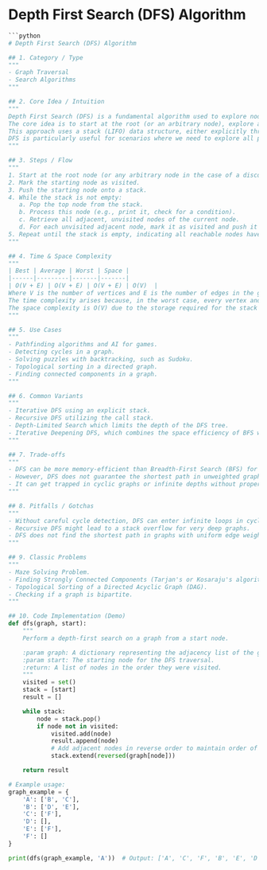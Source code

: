 # Depth First Search (DFS) Algorithm

```python
```python
# Depth First Search (DFS) Algorithm

## 1. Category / Type
"""
- Graph Traversal
- Search Algorithms
"""

## 2. Core Idea / Intuition
"""
Depth First Search (DFS) is a fundamental algorithm used to explore nodes and edges of a graph. 
The core idea is to start at the root (or an arbitrary node), explore as far along each branch as possible before backtracking.
This approach uses a stack (LIFO) data structure, either explicitly through an iterative process or implicitly via recursion.
DFS is particularly useful for scenarios where we need to explore all possibilities, such as puzzle solving, and is instrumental in topological sorts, cycle detection, and pathfinding in mazes.
"""

## 3. Steps / Flow
"""
1. Start at the root node (or any arbitrary node in the case of a disconnected graph).
2. Mark the starting node as visited.
3. Push the starting node onto a stack.
4. While the stack is not empty:
   a. Pop the top node from the stack.
   b. Process this node (e.g., print it, check for a condition).
   c. Retrieve all adjacent, unvisited nodes of the current node.
   d. For each unvisited adjacent node, mark it as visited and push it onto the stack.
5. Repeat until the stack is empty, indicating all reachable nodes have been processed.
"""

## 4. Time & Space Complexity
"""
| Best | Average | Worst | Space |
|------|---------|-------|-------|
| O(V + E) | O(V + E) | O(V + E) | O(V)  |
Where V is the number of vertices and E is the number of edges in the graph.
The time complexity arises because, in the worst case, every vertex and every edge will be explored.
The space complexity is O(V) due to the storage required for the stack and the visited list.
"""

## 5. Use Cases
"""
- Pathfinding algorithms and AI for games.
- Detecting cycles in a graph.
- Solving puzzles with backtracking, such as Sudoku.
- Topological sorting in a directed graph.
- Finding connected components in a graph.
"""

## 6. Common Variants
"""
- Iterative DFS using an explicit stack.
- Recursive DFS utilizing the call stack.
- Depth-Limited Search which limits the depth of the DFS tree.
- Iterative Deepening DFS, which combines the space efficiency of BFS with the depth-first nature of DFS.
"""

## 7. Trade-offs
"""
- DFS can be more memory-efficient than Breadth-First Search (BFS) for deep graphs since it only needs to store a single path from the root to a leaf node, along with unexplored siblings for each node.
- However, DFS does not guarantee the shortest path in unweighted graphs, unlike BFS.
- It can get trapped in cyclic graphs or infinite depths without proper cycle checks or depth limits.
"""

## 8. Pitfalls / Gotchas
"""
- Without careful cycle detection, DFS can enter infinite loops in cyclic graphs.
- Recursive DFS might lead to a stack overflow for very deep graphs.
- DFS does not find the shortest path in graphs with uniform edge weights.
"""

## 9. Classic Problems
"""
- Maze Solving Problem.
- Finding Strongly Connected Components (Tarjan's or Kosaraju's algorithm).
- Topological Sorting of a Directed Acyclic Graph (DAG).
- Checking if a graph is bipartite.
"""

## 10. Code Implementation (Demo)
def dfs(graph, start):
    """
    Perform a depth-first search on a graph from a start node.

    :param graph: A dictionary representing the adjacency list of the graph.
    :param start: The starting node for the DFS traversal.
    :return: A list of nodes in the order they were visited.
    """
    visited = set()
    stack = [start]
    result = []

    while stack:
        node = stack.pop()
        if node not in visited:
            visited.add(node)
            result.append(node)
            # Add adjacent nodes in reverse order to maintain order of traversal
            stack.extend(reversed(graph[node]))

    return result

# Example usage:
graph_example = {
    'A': ['B', 'C'],
    'B': ['D', 'E'],
    'C': ['F'],
    'D': [],
    'E': ['F'],
    'F': []
}

print(dfs(graph_example, 'A'))  # Output: ['A', 'C', 'F', 'B', 'E', 'D']
```
```